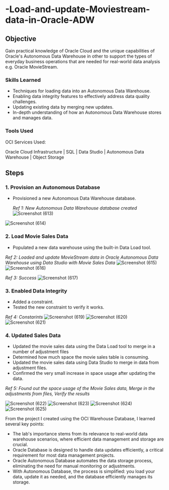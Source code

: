 # -Load-and-update-Moviestream-data-in-Oracle-ADW

## Objective
Gain practical knowledge of Oracle Cloud and the unique capabilities of Oracle's Autonomous Data Warehouse in other to support the types of everyday business operations that are needed for real-world data analysis e.g. Oracle MovieStream.

  
### Skills Learned

- Techniques for loading data into an Autonomous Data Warehouse.
- Enabling data integrity features to effectively address data quality challenges.
- Updating existing data by merging new updates.
- In-depth understanding of how an Autonomous Data Warehouse stores and manages data.

### Tools Used

OCI Services Used:

Oracle Cloud Infrastructure | SQL | Data Studio | Autonomous Data Warehouse | Object Storage

## Steps

### 1. Provision an Autonomous Database
- Provisioned a new Autonomous Data Warehouse database.

  *Ref 1: New Autonomous Data Warehouse database created*
  ![Screenshot (613)](https://github.com/AdeinCloud9/-Load-and-update-Moviestream-data-in-Oracle-ADW/assets/170884766/45905957-5453-4e5c-9c7e-1d25ff9e3812)

![Screenshot (614)](https://github.com/AdeinCloud9/-Load-and-update-Moviestream-data-in-Oracle-ADW/assets/170884766/5efde34e-ab9f-47f3-b3df-fcfad6325a9d)

 
### 2. Load Movie Sales Data
- Populated a new data warehouse using the built-in Data Load tool.
  
*Ref 2: Loaded and update MovieStream data in Oracle Autonomous Data Warehouse using Data Studio with Movie Sales Data*
![Screenshot (615)](https://github.com/AdeinCloud9/-Load-and-update-Moviestream-data-in-Oracle-ADW/assets/170884766/da003114-347e-4768-aec7-15b72a05cbfd)
![Screenshot (616)](https://github.com/AdeinCloud9/-Load-and-update-Moviestream-data-in-Oracle-ADW/assets/170884766/205d29da-9861-4283-8216-e044ab70cf5e)

*Ref 3: Success*
![Screenshot (617)](https://github.com/AdeinCloud9/-Load-and-update-Moviestream-data-in-Oracle-ADW/assets/170884766/8fab837e-b489-4e58-b804-ed5d2436636b)

### 3. Enabled Data Integrity
- Added a constraint.
- Tested the new constraint to verify it works.

*Ref 4: Constarints*
  ![Screenshot (619)](https://github.com/AdeinCloud9/-Load-and-update-Moviestream-data-in-Oracle-ADW/assets/170884766/ab5680d4-647a-4227-ae12-73bd02c4736c)
  ![Screenshot (620)](https://github.com/AdeinCloud9/-Load-and-update-Moviestream-data-in-Oracle-ADW/assets/170884766/24c4a185-f9be-4f6d-8afd-ccb77e2bed5c)
  ![Screenshot (621)](https://github.com/AdeinCloud9/-Load-and-update-Moviestream-data-in-Oracle-ADW/assets/170884766/1fe27f50-955c-4c80-9ad0-620e200eff49)


### 4. Updated Sales Data
- Updated the movie sales data using the Data Load tool to merge in a number of adjustment files
- Determined how much space the movie sales table is consuming.
- Updated the movie sales data using Data Studio to merge in data from adjustment files.
- Confirmed the very small increase in space usage after updating the data.
  
*Ref 5: Found out the space usage of the Movie Sales data, Merge in the adjustments from files, Verify the results*

![Screenshot (622)](https://github.com/AdeinCloud9/-Load-and-update-Moviestream-data-in-Oracle-ADW/assets/170884766/b2bce62c-e192-4c65-8cba-ebfefad2bb8e)
![Screenshot (623)](https://github.com/AdeinCloud9/-Load-and-update-Moviestream-data-in-Oracle-ADW/assets/170884766/9e934f30-7ab3-499b-91d4-1ef40de307f7)
![Screenshot (624)](https://github.com/AdeinCloud9/-Load-and-update-Moviestream-data-in-Oracle-ADW/assets/170884766/74c8fa6b-18c4-4914-9621-ac5368c6127c)
![Screenshot (625)](https://github.com/AdeinCloud9/-Load-and-update-Moviestream-data-in-Oracle-ADW/assets/170884766/9e8221c3-b320-45b2-bb96-0f5cb22acd77)

From the project I created using the OCI Warehouse Database, I learned several key points:

- The lab's importance stems from its relevance to real-world data warehouse scenarios, where efficient data management and storage are crucial.
- Oracle Database is designed to handle data updates efficiently, a critical requirement for most data management projects.
- Oracle Autonomous Database automates the data storage process, eliminating the need for manual monitoring or adjustments.
- With Autonomous Database, the process is simplified: you load your data, update it as needed, and the database efficiently manages its storage.
